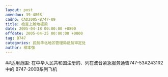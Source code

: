 ```yaml
---
layout: post
amendno: 39-4808
cadno: CAD2005-B747-09
title: 检查上舱地板梁
date: 2005-04-18 00:00:00 +0800
effdate: 2005-04-25 00:00:00 +0800
tag: B747
categories: 民航华北地区管理局适航审定处
author: 柳本强
---
```


##适用范围:
在中华人民共和国注册的、列在波音紧急服务通告747-53A2431R2中的 B747-200B系列飞机

